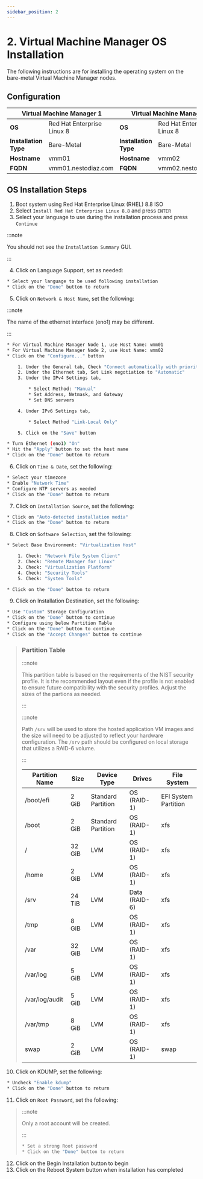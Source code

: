 ```yaml
---
sidebar_position: 2
---
```


# 2. Virtual Machine Manager OS Installation

The following instructions are for installing the operating system on the bare-metal Virtual Machine Manager nodes.

## Configuration

<table>
  <thead>
    <tr>
      <th colspan="2">Virtual Machine Manager 1</th>
      <th colspan="2">Virtual Machine Manager 2</th>
    </tr>
  </thead>
  <tbody>
    <tr>
      <td><strong>OS</strong></td>
      <td>Red Hat Enterprise Linux 8</td>
      <td><strong>OS</strong></td>
      <td>Red Hat Enterprise Linux 8</td>
    </tr>
    <tr>
      <td><strong>Installation Type</strong></td>
      <td>Bare-Metal</td>
      <td><strong>Installation Type</strong></td>
      <td>Bare-Metal</td>
    </tr>
    <tr>
      <td><strong>Hostname</strong></td>
      <td>vmm01</td>
      <td><strong>Hostname</strong></td>
      <td>vmm02</td>
    </tr>
    <tr>
      <td><strong>FQDN</strong></td>
      <td>vmm01.nestodiaz.com</td>
      <td><strong>FQDN</strong></td>
      <td>vmm02.nestodiaz.com</td>
    </tr>
  </tbody>
</table>

## OS Installation Steps

1. Boot system using Red Hat Enterprise Linux (RHEL) 8.8 ISO
2. Select `Install Red Hat Enterprise Linux 8.8` and press `ENTER`
3. Select your language to use during the installation process and press `Continue`

:::note

You should not see the `Installation Summary` GUI.

:::

4. Click on Language Support, set as needed:

```bash
* Select your language to be used following installation
* Click on the "Done" button to return
```

5. Click on `Network & Host Name`, set the following:

:::note

The name of the ethernet interface (eno1) may be different.

:::

```bash
* For Virtual Machine Manager Node 1, use Host Name: vmm01
* For Virtual Machine Manager Node 2, use Host Name: vmm02
* Click on the "Configure..." button

    1. Under the General tab, Check "Connect automatically with priority"
    2. Under the Ethernet tab, Set Link negotiation to "Automatic"
    3. Under the IPv4 Settings tab,

        * Select Method: "Manual"
        * Set Address, Netmask, and Gateway
        * Set DNS servers

    4. Under IPv6 Settings tab,

        * Select Method "Link-Local Only"

    5. Click on the "Save" button

* Turn Ethernet (eno1) "On"
* Hit the "Apply" button to set the host name
* Click on the "Done" button to return
```

6. Click on `Time & Date`, set the following:

```bash
* Select your timezone
* Enable "Network Time"
* Configure NTP servers as needed
* Click on the "Done" button to return
```

7. Click on `Installation Source`, set the following:

```bash
* Click on "Auto-detected installation media"
* Click on the "Done" button to return
```

8. Click on `Software Selection`, set the following:

```bash
* Select Base Environment: "Virtualization Host"

    1. Check: "Network File System Client"
    2. Check: "Remote Manager for Linux"
    3. Check: "Virtualization Platform"
    4. Check: "Security Tools"
    5. Check: "System Tools"

* Click on the "Done" button to return
```

9. Click on Installation Destination, set the following:

```bash
* Use "Custom" Storage Configuration
* Click on the "Done" button to continue
* Configure using below Partition Table
* Click on the "Done" button to continue
* Click on the "Accept Changes" button to continue
```

>### Partition Table
>
>:::note
>
>This partition table is based on the requirements of the NIST security profile. It is the recommended layout even if the profile is not enabled to ensure future compatibility with the security profiles. Adjust the sizes of the partions as needed.
>
>:::
>
>:::note
>
>Path `/srv` will be used to store the hosted application VM images and the size will need to be adjusted to reflect your hardware configuration. The `/srv` path should be configured on local storage that utilizes a RAID-6 volume.
>
>:::
>
>| Partition Name   | Size  | Device Type        | Drives       | File System            |
>|------------------|-------|-------------------|--------------|------------------------|
>| /boot/efi        | 2 GiB | Standard Partition | OS (RAID-1)  | EFI System Partition   |
>| /boot            | 2 GiB | Standard Partition | OS (RAID-1)  | xfs                    |
>| /                | 32 GiB| LVM                | OS (RAID-1)  | xfs                    |
>| /home            | 2 GiB | LVM                | OS (RAID-1)  | xfs                    |
>| /srv             | 24 TiB| LVM                | Data (RAID-6)| xfs                    |
>| /tmp             | 8 GiB | LVM                | OS (RAID-1)  | xfs                    |
>| /var             | 32 GiB| LVM                | OS (RAID-1)  | xfs                    |
>| /var/log         | 5 GiB | LVM                | OS (RAID-1)  | xfs                    |
>| /var/log/audit   | 5 GiB | LVM                | OS (RAID-1)  | xfs                    |
>| /var/tmp         | 8 GiB | LVM                | OS (RAID-1)  | xfs                    |
>| swap             | 2 GiB | LVM                | OS (RAID-1)  | swap                   |

10. Click on KDUMP, set the following:

```bash
* Uncheck "Enable kdump"
* Click on the "Done" button to return
```

11. Click on `Root Password`, set the following:

>:::note
>
>Only a root account will be created.
>
>:::
>
>```bash
>* Set a strong Root password
>* Click on the "Done" button to return
>```

12. Click on the Begin Installation button to begin
13. Click on the Reboot System button when installation has completed